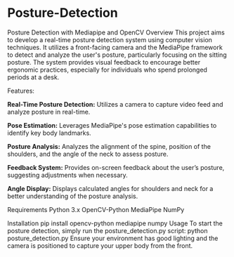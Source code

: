 # Posture-Detection
Posture Detection with Mediapipe and OpenCV
Overview
This project aims to develop a real-time posture detection system using computer vision techniques. It utilizes a front-facing camera and the MediaPipe framework to detect and analyze the user's posture, particularly focusing on the sitting posture. The system provides visual feedback to encourage better ergonomic practices, especially for individuals who spend prolonged periods at a desk.

Features:

**Real-Time Posture Detection:** Utilizes a camera to capture video feed and analyze posture in real-time.

**Pose Estimation:** Leverages MediaPipe's pose estimation capabilities to identify key body landmarks.

**Posture Analysis:** Analyzes the alignment of the spine, position of the shoulders, and the angle of the neck to assess posture.

**Feedback System:** Provides on-screen feedback about the user’s posture, suggesting adjustments when necessary.

**Angle Display:** Displays calculated angles for shoulders and neck for a better understanding of the posture analysis.

Requirements
Python 3.x
OpenCV-Python
MediaPipe
NumPy

Installation
pip install opencv-python mediapipe numpy
Usage
To start the posture detection, simply run the posture_detection.py script:
python posture_detection.py
Ensure your environment has good lighting and the camera is positioned to capture your upper body from the front.
